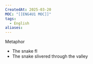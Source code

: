 ```yaml
---
CreatedAt: 2025-03-20
MOC: "[[ENG4U1 MOC]]"
tags:
  - English
aliases:
---
```

Metaphor
- The snake fl
- The snake slivered through the valley